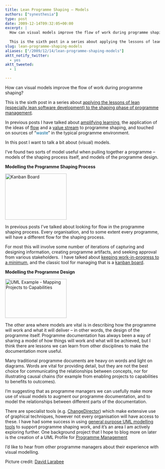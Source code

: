 ```yaml
---
title: Lean Programme Shaping – Models
authors: ["synesthesia"]
type: post
date: 2009-12-14T09:32:05+00:00
excerpt: |
  How can visual models improve the flow of work during programme shaping?
  
  This is the sixth post in a series about applying the lessons of lean (especially lean software development) to the shaping phase of programme managem
slug: lean-programme-shaping-models 
aliases: ["/2009/12/14/lean-programme-shaping-models"]
aktt_notify_twitter:
  - yes
aktt_tweeted:
  - 1

---
```

How can visual models improve the flow of work during programme shaping?

This is the sixth post in a series about [applying the lessons of lean (especially lean software development) to the shaping phase of programme management][1].

In previous posts I have talked about [amplifying learning][2], the application of the ideas of [flow][3] and a [value stream][4] to programme shaping, and touched on sources of “<a style="color: #006699; text-decoration: none;" href="https://www.synesthesia.co.uk/blog/archives/2009/11/05/lean-programme-shaping-exploring-waste/">waste</a>” in the typical programme environment.

In this post I want to talk a bit about (visual) models.

I’ve found two sorts of model useful when pulling together a programme – models of the shaping process itself, and models of the programme design.

**Modelling the Programme Shaping Process**

<img class="floatleftmargin" src="https://farm4.static.flickr.com/3043/2740704314_baa5d86c44.jpg" border="0" alt="Kanban Board" width="200" height="150" />

In previous posts I’ve talked about looking for flow in the programme shaping process. Every organisation, and to some extent every programme, will have a different flow for the shaping process.

For most this will involve some number of iterations of capturing and designing information, creating programme artifacts, and seeking approval from various stakeholders.  I have talked about [keeping work-in-progress to a minimum][5], and the classic tool for managing that is a [kanban board][6].

**Modelling the Programme Design**

<img class="floatrightmargin size-medium wp-image-1732" title="UML Example - Mapping Projects to Capabilities" src="https://www.synesthesia.co.uk/blog/wp/uploads/2009/12/UML-Example-Mapping-Projects-to-Capabilities-300x190.jpg" alt="UML Example - Mapping Projects to Capabilities" width="200" height="127" />

The other area where models are vital is in describing how the programme will work and what it will deliver – in other words, the design of the programme itself. Programme documentation has always been a way of sharing a model of how things will work and what will be achieved, but I think there are lessons we can learn from other disciplines to make the documentation more useful.

Many traditional programme documents are heavy on words and light on diagrams. Words are vital for providing detail, but they are not the best choice for communicating the relationships between concepts, nor for illustrating causal chains (for example from enabling projects to capabilities to benefits to outcomes).

I’m suggesting that as programme managers we can usefully make more use of visual models to augment our programme documentation, and to model the relationships between different parts of the documentation.

There are specialist tools (e.g. [ChangeDirector][7]) which make extensive use of graphical techniques, however not every organisation will have access to these. I have had some success in using [general purpose UML modelling tools][8] to support programme shaping work, and it’s an area I am actively exploring further. One background project that I hope to blog more on later is the creation of a UML Profile for <a class="zem_slink" title="Program management" rel="wikipedia" href="https://en.wikipedia.org/wiki/Program_management">Programme Management</a>

I&#8217;d like to hear from other programme managers about their experience with visual modelling.

Picture credit: <a href="https://www.flickr.com/photos/laribee/2740704314/" target="_blank">David Larabee</a>

<div class="zemanta-pixie" style="margin-top: 10px; height: 15px;">
  <img class="zemanta-pixie-img" style="border: none; float: right;" src="https://img.zemanta.com/pixy.gif?x-id=a70f78d1-6218-4838-b71f-3c1b82286049" alt="" /><span class="zem-script more-info pretty-attribution"></span>
</div>

 [1]: https://www.synesthesia.co.uk/blog/archives/2009/10/25/agile-programme-shaping-first-thoughts/
 [2]: https://www.synesthesia.co.uk/blog/archives/2009/11/19/lean-programme-shaping-amplifying-learning/
 [3]: https://www.synesthesia.co.uk/blog/archives/2009/11/05/lean-programme-shaping-more-on-flow/
 [4]: https://www.synesthesia.co.uk/blog/archives/2009/11/03/lean-programme-shaping-finding-the-value-stream/
 [5]: https://www.synesthesia.co.uk/blog/archives/2009/11/05/lean-programme-shaping-exploring-waste/
 [6]: https://www.infoq.com/articles/agile-kanban-boards
 [7]: https://www.changedirector.com/Solutions
 [8]: https://www.sparxsystems.com.au/
